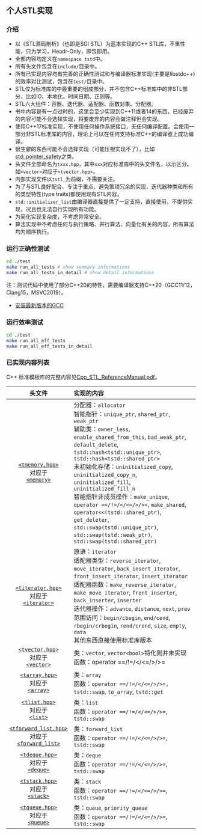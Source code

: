 ## 个人STL实现

### 介绍
- 以《STL源码剖析》（也即是SGI STL）为蓝本实现的C++ STL库，不重性能，只为学习，Headr-Only，即包即用。
- 全部内容均定义在`namespace tstd`中。
- 所有头文件包含在`include/`目录中。
- 所有已实现内容均有完善的正确性测试和与编译器标准实现(主要是libstdc++)的效率对比测试，包含在`test/`目录中。
- STL仅为标准库的中最重要的组成部分，并不包含C++标准库中的非STL部分，比如IO、本地化、时间日期、正则等。
- STL六大组件：容器、迭代器、适配器、函数对象、分配器。
- 书中内容是有一点过时的，这里会至少实现到C++11或者14的东西，已经废弃的内容可能不会选择实现，将要废弃的内容会做注释但会实现。
- 使用C++17标准实现，不使用任何操作系统接口，无任何编译配置。会使用一部分非STL标准库的内容，理论上可以在任何支持标准C++的编译器上成功编译。
- 很生僻的东西可能不会选择实现（可能压根实现不了），比如[std::pointer_safety](https://zh.cppreference.com/w/cpp/memory/gc/pointer_safety)之类。
- 头文件全部命名为`txxx.hpp`，其中`xxx`对应标准库中的头文件名，以示区分。如`<vector>`对应于`<tvector.hpp>`。
- 内部实现文件以`tstl_`为前缀，不需要关注。
- 为了与STL良好配合、专注于重点、避免繁琐冗余的实现，迭代器种类和所有的类型特性(type traits)都使用现有STL内容。
- `std::initializer_list`由编译器直接提供了一定支持，直接使用，不提供实现，况且也无法自行实现所有功能。
- 为简化实现复杂度，不考虑异常安全。
- 算法实现中不考虑任何与执行策略、并行算法、向量化有关的内容，所有算法均为顺序执行。

### 运行正确性测试

```sh
cd ./test
make run_all_tests # show summary informations
make run_all_tests_in_detail # show detail informations
```
注：测试代码中使用了部分C++20的特性，需要编译器支持C++20（GCC11/12，Clang15，MSVC2019）。
- [安装最新版本的GCC](https://github.com/tch0/notes/blob/master/CppToolChain.md)

### 运行效率测试
```sh
cd ./test
make run_all_eff_tests
make run_all_eff_tests_in_detail
```

### 已实现内容列表

C++ 标准模板库的完整内容见[Cpp_STL_ReferenceManual.pdf](https://www.cppreference.com/Cpp_STL_ReferenceManual.pdf)。

|头文件|实现的内容|
|:-:|:-
|[`<tmemory.hpp>`](https://github.com/tch0/MySTL/blob/master/include/tmemory.hpp)<br/>对应于<br/>[`<memory>`](https://zh.cppreference.com/w/cpp/header/memory)|分配器：`allocator` <br/>智能指针：`unique_ptr`, `shared_ptr`, `weak_ptr` <br/>辅助类：`owner_less`, `enable_shared_from_this`, `bad_weak_ptr`, `default_delete`, `tstd::hash<tstd::unique_ptr>`, `tstd::hash<tstd::shared_ptr>` <br/>未初始化存储：`uninitialized_copy`, `uninitialized_copy_n`, `uninitialized_fill`, `uninitialized_fill_n` <br/>智能指针非成员操作：`make_unique`, `operator ==/!=/</<=/>/>=`, `make_shared`, `operator<<(tstd::shared_ptr)`, `get_deleter`, `std::swap(tstd::unique_ptr)`, `std::swap(tstd::weak_ptr)`, `std::swap(tstd::shared_ptr)`
|[`<titerator.hpp>`](https://github.com/tch0/MySTL/blob/master/include/titerator.hpp)<br/>对应于<br/>[`<iterator>`](https://zh.cppreference.com/w/cpp/header/iterator)|原语：`iterator` <br/>适配器类型：`reverse_iterator`, `move_iterator`, `back_insert_iterator`, `front_insert_iterator`, `insert_iterator`<br/>适配器函数：`make_reverse_iterator`, `make_move_iterator`, `front_inserter`, `back_inserter`, `inserter`<br/>迭代器操作：`advance`, `distance`, `next`, `prev`<br/>范围访问：`begin/cbegin`, `end/cend`, `rbegin/crbegin`, `rend/crend`, `size`, `empty`, `data`<br/>其他东西直接使用标准库版本
|[`<tvector.hpp>`](https://github.com/tch0/MySTL/blob/master/include/tvector.hpp)<br/>对应于<br/>[`<vector>`](https://zh.cppreference.com/w/cpp/header/vector)|类：`vector`, `vector<bool>`特化则并未实现<br/>函数：operator ==/!=/</<=/>/>=
|[`<tarray.hpp>`](https://github.com/tch0/MySTL/blob/master/include/tarray.hpp)<br/>对应于<br/>[`<array>`](https://zh.cppreference.com/w/cpp/header/array)|类：`array`<br/>函数：`operator ==/!=/</<=/>/>=,` `tstd::swap`, `to_array`, `tstd::get`
|[`<tlist.hpp>`](https://github.com/tch0/MySTL/blob/master/include/tlist.hpp)<br/>对应于<br/>[`<list>`](https://zh.cppreference.com/w/cpp/header/list)|类：`list`<br/>函数：`operator ==/!=/</<=/>/>=`, `tstd::swap`
|[`<tforward_list.hpp>`](https://github.com/tch0/MySTL/blob/master/include/tforward_list.hpp)<br/>对应于<br/>[`<forward_list>`](https://zh.cppreference.com/w/cpp/header/forward_list)|类：`forward_list`<br/>函数：`operator ==/!=/</<=/>/>=`, `tstd::swap`
|[`<tdeque.hpp>`](https://github.com/tch0/MySTL/blob/master/include/tdeque.hpp)<br/>对应于<br/>[`<deque>`](https://zh.cppreference.com/w/cpp/header/deque)|类：`deque`<br/>函数：`operator ==/!=/</<=/>/>=`, `tstd::swap`
|[`<tstack.hpp>`](https://github.com/tch0/MySTL/blob/master/include/tstack.hpp)<br/>对应于<br/>[`<stack>`](https://zh.cppreference.com/w/cpp/header/stack)|类：`stack`<br/>函数：`operator ==/!=/</<=/>/>=`, `tstd::swap`
|[`<tqueue.hpp>`](https://github.com/tch0/MySTL/blob/master/include/tqueue.hpp)<br/>对应于<br/>[`<queue>`](https://zh.cppreference.com/w/cpp/header/queue)|类：`queue`, `priority_queue`<br/>函数：`operator ==/!=/</<=/>/>=`, `tstd::swap`
